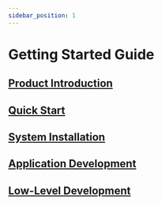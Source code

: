 ```yaml
---
sidebar_position: 1
---
```


# Getting Started Guide

## [Product Introduction](../../../getting-started/introduction)

## [Quick Start](../../../getting-started/quickstart)

## [System Installation](./install-os/README)

## [Application Development](../app-development/)

## [Low-Level Development](../low-level-dev/)

<DocCardList />
